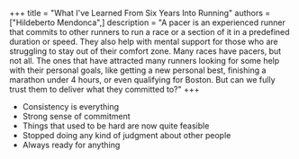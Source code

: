+++
title = "What I've Learned From Six Years Into Running"
authors = ["Hildeberto Mendonca",]
description = "A pacer is an experienced runner that commits to other runners to run a race or a section of it in a predefined duration or speed. They also help with mental support for those who are struggling to stay out of their comfort zone. Many races have pacers, but not all. The ones that have attracted many runners looking for some help with their personal goals, like getting a new personal best, finishing a marathon under 4 hours, or even qualifying for Boston. But can we fully trust them to deliver what they committed to?"
+++

- Consistency is everything
- Strong sense of commitment
- Things that used to be hard are now quite feasible
- Stopped doing any kind of judgment about other people
- Always ready for anything
